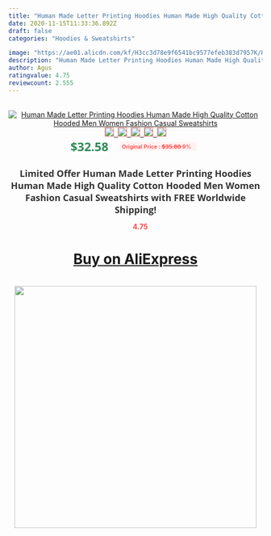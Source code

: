 ```yaml
---
title: "Human Made Letter Printing Hoodies Human Made High Quality Cotton Hooded Men Women Fashion Casual Sweatshirts"
date: 2020-11-15T11:33:36.892Z
draft: false
categories: "Hoodies & Sweatshirts"

image: "https://ae01.alicdn.com/kf/H3cc3d78e9f6541bc9577efeb383d7957K/Human-Made-Letter-Printing-Hoodies-Human-Made-High-Quality-Cotton-Hooded-Men-Women-Fashion-Casual-Sweatshirts.jpg"
description: "Human Made Letter Printing Hoodies Human Made High Quality Cotton Hooded Men Women Fashion Casual Sweatshirts"
author: Agus
ratingvalue: 4.75
reviewcount: 2.555
---
```

<br>
<div style="text-align: center;">
<a href="https://s.click.aliexpress.com/e/_AS63QV" target="_blank" rel="nofollow noopener noreferrer"><img alt="Human Made Letter Printing Hoodies Human Made High Quality Cotton Hooded Men Women Fashion Casual Sweatshirts" class="magnifier-image" src="https://ae01.alicdn.com/kf/H3cc3d78e9f6541bc9577efeb383d7957K/Human-Made-Letter-Printing-Hoodies-Human-Made-High-Quality-Cotton-Hooded-Men-Women-Fashion-Casual-Sweatshirts.jpg_640x640.jpg">
<br>
<img style="border:1px solid salmon" src="https://ae01.alicdn.com/kf/H3cc3d78e9f6541bc9577efeb383d7957K/Human-Made-Letter-Printing-Hoodies-Human-Made-High-Quality-Cotton-Hooded-Men-Women-Fashion-Casual-Sweatshirts.jpg_120x120.jpg">&nbsp;&nbsp;<img style="border:1px solid salmon" src="https://ae01.alicdn.com/kf/H01ad329dc1ee4b90afd02bcb8e53fe284/Human-Made-Letter-Printing-Hoodies-Human-Made-High-Quality-Cotton-Hooded-Men-Women-Fashion-Casual-Sweatshirts.jpg_120x120.jpg">&nbsp;&nbsp;<img style="border:1px solid salmon" src="https://ae01.alicdn.com/kf/H7a0d9d7bba55445abb536c9ac4dc718aa/Human-Made-Letter-Printing-Hoodies-Human-Made-High-Quality-Cotton-Hooded-Men-Women-Fashion-Casual-Sweatshirts.jpg_120x120.jpg">&nbsp;&nbsp;<img style="border:1px solid salmon" src="https://ae01.alicdn.com/kf/H0795a9b46ccf4f9cb8658f14e760a0fci/Human-Made-Letter-Printing-Hoodies-Human-Made-High-Quality-Cotton-Hooded-Men-Women-Fashion-Casual-Sweatshirts.jpg_120x120.jpg">&nbsp;&nbsp;<img style="border:1px solid salmon" src="https://ae01.alicdn.com/kf/He50bec2a50784fc082c3f1c3a760d5eem/Human-Made-Letter-Printing-Hoodies-Human-Made-High-Quality-Cotton-Hooded-Men-Women-Fashion-Casual-Sweatshirts.jpg_120x120.jpg"></a></div><br0>
<div style="text-align: center;"><span style="background-color: white; border: 0px; box-sizing: border-box; color: seagreen; display: inline-block; font-family: &quot;open sans&quot; , &quot;arial&quot; , &quot;helvetica&quot; , sans-serif , &quot;heiti&quot;; font-size: 24px; font-stretch: inherit; font-weight: 700; line-height: inherit; margin: 0px 10px 0px 0px; padding: 0px; vertical-align: middle;">$32.58 </span>
<span style="background: rgb(255 , 241 , 241); border-radius: 3px; border: 0px; box-sizing: border-box; color: #ff4747; display: inline-block; font-family: inherit; font-size: 12px; font-stretch: inherit; font-style: inherit; font-variant: inherit; font-weight: 600; line-height: inherit; margin: 0px; padding: 2px 5px; transform: scale(0.9); vertical-align: middle;">Original Price : <b style="text-decoration: line-through;">$35.80 </b> 9%&nbsp;&nbsp;</span></div>
<h1 style="color: #333333; display: inline-block; font-family: &quot;open sans&quot; , &quot;arial&quot; , &quot;helvetica&quot; , sans-serif , &quot;heiti&quot;; font-size: 18px; font-stretch: inherit; font-weight: 700; text-align: center;">Limited Offer Human Made Letter Printing Hoodies Human Made High Quality Cotton Hooded Men Women Fashion Casual Sweatshirts with FREE Worldwide Shipping!</h1>
<div style="color: #ff4747; text-align: center;">
<img src="https://4.bp.blogspot.com/-M0ZcTcb-5uY/XleCXlxnR4I/AAAAAAAAAEc/OrjgMkXV1oMQFaCRZj5HQwOCBcu3w1FegCPcBGAYYCw/s1600/star.png" style="height: 15px;">&nbsp;<b>4.75</b></div>
<div class="button_cont" align="center"><a class="buynow_a" href="https://s.click.aliexpress.com/e/_AS63QV" target="_blank" rel="nofollow noopener noreferrer"><H1>Buy on AliExpress</H1></a></div><br>
<div class="separator" style="clear: both; text-align: center;">
<img src="https://lh3.googleusercontent.com/-pTy5HemUv9M/XlePHvY0dAI/AAAAAAAAAE4/0nX5iRUoIWY8eMW9Dpxeirr157OZliDIgCLcBGAsYHQ/s1600/badge.gif" width="480">
</div>
